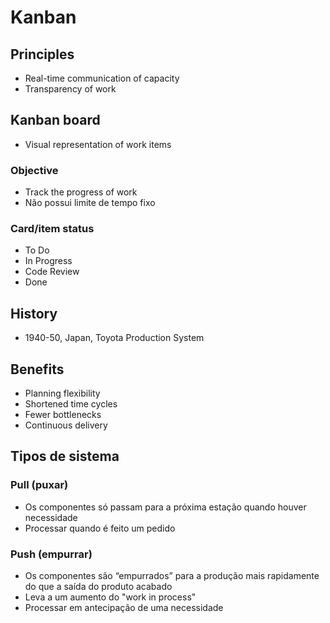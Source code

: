 # Kanban

## Principles

- Real-time communication of capacity
- Transparency of work

## Kanban board

- Visual representation of work items

### Objective

- Track the progress of work
- Não possui limite de tempo fixo

### Card/item status

- To Do
- In Progress
- Code Review
- Done

## History

- 1940-50, Japan, Toyota Production System

## Benefits

- Planning flexibility
- Shortened time cycles
- Fewer bottlenecks
- Continuous delivery

## Tipos de sistema

### Pull (puxar)

- Os componentes só passam para a próxima estação quando houver necessidade
- Processar quando é feito um pedido

### Push (empurrar)

- Os componentes são “empurrados” para a produção mais rapidamente do que a saída do produto acabado
- Leva a um aumento do "work in process"
- Processar em antecipação de uma necessidade